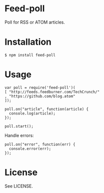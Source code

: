 # Feed-poll
Poll for RSS or ATOM articles.

# Installation

    $ npm install feed-poll

# Usage

    var poll = require('feed-poll')(
    [ "http://feeds.feedburner.com/TechCrunch/"
    , "https://github.com/blog.atom"
    ]);
    
    poll.on("article", function(article) {
      console.log(article);
    });
    
    poll.start();

Handle errors:

    poll.on("error", function(err) {
      console.error(err);
    });


# License
See LICENSE.
